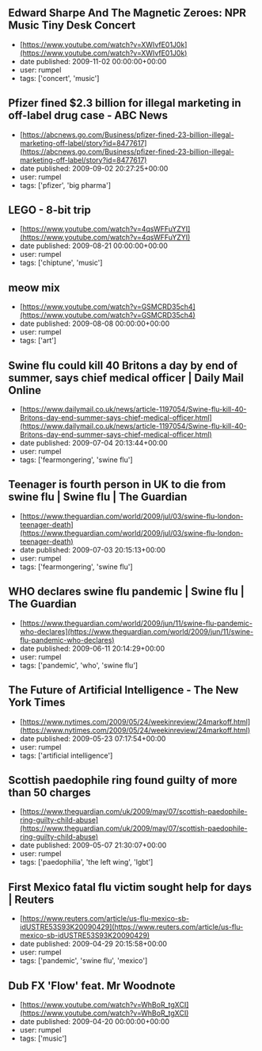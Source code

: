 ## Edward Sharpe And The Magnetic Zeroes: NPR Music Tiny Desk Concert
 - [https://www.youtube.com/watch?v=XWIvfE01J0k](https://www.youtube.com/watch?v=XWIvfE01J0k)
 - date published: 2009-11-02 00:00:00+00:00
 - user: rumpel
 - tags: ['concert', 'music']

## Pfizer fined $2.3 billion for illegal marketing in off-label drug case - ABC News
 - [https://abcnews.go.com/Business/pfizer-fined-23-billion-illegal-marketing-off-label/story?id=8477617](https://abcnews.go.com/Business/pfizer-fined-23-billion-illegal-marketing-off-label/story?id=8477617)
 - date published: 2009-09-02 20:27:25+00:00
 - user: rumpel
 - tags: ['pfizer', 'big pharma']

## LEGO - 8-bit trip
 - [https://www.youtube.com/watch?v=4qsWFFuYZYI](https://www.youtube.com/watch?v=4qsWFFuYZYI)
 - date published: 2009-08-21 00:00:00+00:00
 - user: rumpel
 - tags: ['chiptune', 'music']

## meow mix
 - [https://www.youtube.com/watch?v=GSMCRD35ch4](https://www.youtube.com/watch?v=GSMCRD35ch4)
 - date published: 2009-08-08 00:00:00+00:00
 - user: rumpel
 - tags: ['art']

## Swine flu could kill 40 Britons a day by end of summer, says chief medical officer | Daily Mail Online
 - [https://www.dailymail.co.uk/news/article-1197054/Swine-flu-kill-40-Britons-day-end-summer-says-chief-medical-officer.html](https://www.dailymail.co.uk/news/article-1197054/Swine-flu-kill-40-Britons-day-end-summer-says-chief-medical-officer.html)
 - date published: 2009-07-04 20:13:44+00:00
 - user: rumpel
 - tags: ['fearmongering', 'swine flu']

## Teenager is fourth person in UK to die from swine flu | Swine flu | The Guardian
 - [https://www.theguardian.com/world/2009/jul/03/swine-flu-london-teenager-death](https://www.theguardian.com/world/2009/jul/03/swine-flu-london-teenager-death)
 - date published: 2009-07-03 20:15:13+00:00
 - user: rumpel
 - tags: ['fearmongering', 'swine flu']

## WHO declares swine flu pandemic | Swine flu | The Guardian
 - [https://www.theguardian.com/world/2009/jun/11/swine-flu-pandemic-who-declares](https://www.theguardian.com/world/2009/jun/11/swine-flu-pandemic-who-declares)
 - date published: 2009-06-11 20:14:29+00:00
 - user: rumpel
 - tags: ['pandemic', 'who', 'swine flu']

## The Future of Artificial Intelligence - The New York Times
 - [https://www.nytimes.com/2009/05/24/weekinreview/24markoff.html](https://www.nytimes.com/2009/05/24/weekinreview/24markoff.html)
 - date published: 2009-05-23 07:17:54+00:00
 - user: rumpel
 - tags: ['artificial intelligence']

## Scottish paedophile ring found guilty of more than 50 charges
 - [https://www.theguardian.com/uk/2009/may/07/scottish-paedophile-ring-guilty-child-abuse](https://www.theguardian.com/uk/2009/may/07/scottish-paedophile-ring-guilty-child-abuse)
 - date published: 2009-05-07 21:30:07+00:00
 - user: rumpel
 - tags: ['paedophilia', 'the left wing', 'lgbt']

## First Mexico fatal flu victim sought help for days | Reuters
 - [https://www.reuters.com/article/us-flu-mexico-sb-idUSTRE53S93K20090429](https://www.reuters.com/article/us-flu-mexico-sb-idUSTRE53S93K20090429)
 - date published: 2009-04-29 20:15:58+00:00
 - user: rumpel
 - tags: ['pandemic', 'swine flu', 'mexico']

## Dub FX 'Flow' feat. Mr Woodnote
 - [https://www.youtube.com/watch?v=WhBoR_tgXCI](https://www.youtube.com/watch?v=WhBoR_tgXCI)
 - date published: 2009-04-20 00:00:00+00:00
 - user: rumpel
 - tags: ['music']

